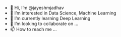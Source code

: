 - 👋 Hi, I’m @jayeshmjadhav
- 👀 I’m interested in Data Science, Machine Learning
- 🌱 I’m currently learning Deep Learning
- 💞️ I’m looking to collaborate on ...
- 📫 How to reach me ...

<!---
jayeshmjadhav/jayeshmjadhav is a ✨ special ✨ repository because its `README.md` (this file) appears on your GitHub profile.
You can click the Preview link to take a look at your changes.
--->
